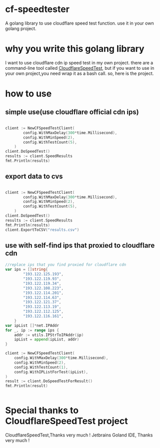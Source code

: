 # cf-speedtester
A golang library to use cloudflare speed test function. use it in your own golang project.

# why you write this golang library
I want to use cloudflare cdn ip speed test in my own project.
there are a command-line tool called [CloudflareSpeedTest](https://github.com/XIU2/CloudflareSpeedTest), but if 
you want to use in your own project,you need wrap it as a bash call.
so, here is the project.


# how to use

## simple use(use cloudflare official cdn ips)
```go

client := NewCFSpeedTestClient(
		config.WithMaxDelay(300*time.Millisecond),
		config.WithMinSpeed(2),
		config.WithTestCount(5),
	)
client.DoSpeedTest()
results := client.SpeedResults
fmt.Println(results)


```


## export data to cvs
```go

client := NewCFSpeedTestClient(
		config.WithMaxDelay(300*time.Millisecond),
		config.WithMinSpeed(2),
		config.WithTestCount(5),
	)
client.DoSpeedTest()
results := client.SpeedResults
fmt.Println(results)
client.ExportToCSV("results.csv")


```


## use with self-find ips that proxied to cloudflare cdn
```go
//replace ips that you find proxied for cloudflare cdn
var ips = []string{
		"193.122.125.193",
		"193.122.119.93",
		"193.122.119.34",
		"193.122.108.223",
		"193.122.114.201",
		"193.122.114.63",
		"193.122.121.37",
		"193.122.113.19",
		"193.122.112.125",
		"193.122.116.161",
	}
var ipList []*net.IPAddr
for _, ip := range ips {
    addr := utils.IPStrToIPAddr(ip)
    ipList = append(ipList, addr)
}

client := NewCFSpeedTestClient(
    config.WithMaxDelay(300*time.Millisecond),
    config.WithMinSpeed(2),
    config.WithTestCount(1),
    config.WithIPListForTest(ipList),
)
result := client.DoSpeedTestForResult()
fmt.Println(result)



```

# Special thanks to CloudflareSpeedTest project
CloudflareSpeedTest,Thanks very much !
Jetbrains Goland IDE, Thanks very much !





